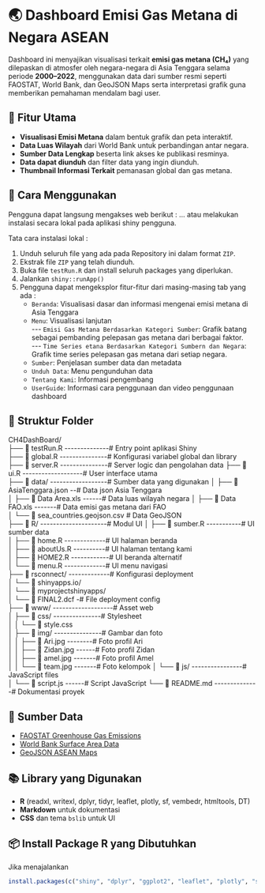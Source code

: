 # 🌏 Dashboard Emisi Gas Metana di Negara ASEAN

Dashboard ini menyajikan visualisasi terkait **emisi gas metana (CH₄)**  yang dilepaskan di atmosfer oleh negara-negara di Asia Tenggara selama periode **2000–2022**, menggunakan data dari sumber resmi seperti FAOSTAT, World Bank, dan GeoJSON Maps serta interpretasi grafik guna memberikan pemahaman mendalam bagi user.

## 📌 Fitur Utama

- **Visualisasi Emisi Metana** dalam bentuk grafik dan peta interaktif.
- **Data Luas Wilayah** dari World Bank untuk perbandingan antar negara.
- **Sumber Data Lengkap** beserta link akses ke publikasi resminya.
- **Data dapat diunduh** dan filter data yang ingin diunduh.
- **Thumbnail Informasi Terkait** pemanasan global dan gas metana.

## 🚀 Cara Menggunakan
Pengguna dapat langsung mengakses web berikut : ...
atau melakukan instalasi secara lokal pada aplikasi shiny pengguna.

Tata cara instalasi lokal :
1. Unduh seluruh file yang ada pada Repository ini dalam format `ZIP`.
2. Ekstrak file `ZIP` yang telah diunduh.
3. Buka file `testRun.R` dan install seluruh packages yang diperlukan.
4. Jalankan `shiny::runApp()`
5. Pengguna dapat mengeksplor fitur-fitur dari masing-masing tab yang ada :
   - `Beranda`: Visualisasi dasar dan informasi mengenai emisi metana di Asia Tenggara
   - `Menu`: Visualisasi lanjutan  
   --- `Emisi Gas Metana Berdasarkan Kategori Sumber`: Grafik batang sebagai pembanding pelepasan gas metana dari berbagai faktor.  
   --- `Time Series etana Berdasarkan Kategori Sumbern dan Negara`: Grafik time series pelepasan gas metana dari setiap negara.
   - `Sumber`: Penjelasan sumber data dan metadata
   - `Unduh Data`: Menu pengunduhan data
   - `Tentang Kami`: Informasi pengembang
   - `UserGuide`: Informasi cara penggunaan dan video penggunaan dashboard


## 📁️ Struktur Folder
CH4DashBoard/  
├── 📄 testRun.R  --------------# Entry point aplikasi Shiny  
├── 📄 global.R  ---------------# Konfigurasi variabel global dan library  
├── 📄 server.R  ---------------# Server logic dan pengolahan data
├── 📄 ui.R  -------------------# User interface utama  
├── 📁 data/  ------------------# Sumber data yang digunakan
│   ├── 📄 AsiaTenggara.json  --# Data json Asia Tenggara  
│   ├── 📄 Data Area.xls  ------# Data luas wilayah negara 
│   ├── 📄 Data FAO.xls  -------# Data emisi gas metana dari FAO  
│   └── 📄 sea_countries.geojson.csv # Data GeoJSON   
├── 📁 R/  ---------------------# Modul UI
│   ├── 📄 sumber.R  -----------# UI sumber data  
│   ├── 📄 home.R  -------------# UI halaman beranda  
│   ├── 📄 aboutUs.R  ----------# UI halaman tentang kami  
│   ├── 📄 HOME2.R  ------------# UI beranda alternatif  
│   └── 📄 menu.R  -------------# UI menu navigasi  
├── 📁 rsconnect/  -------------# Konfigurasi deployment  
│   └── 📁 shinyapps.io/  
│       └── 📁 myprojectshinyapps/  
│           └── 📄 FINAL2.dcf  -# File deployment config  
├── 📁 www/  -------------------# Asset web  
│   ├── 📁 css/  ---------------# Stylesheet  
│   │   └── 📄 style.css        
│   ├── 📁 img/  ---------------# Gambar dan foto  
│   │   ├── 📄 Ari.jpg  --------# Foto profil Ari  
│   │   ├── 📄 Zidan.jpg  ------# Foto profil Zidan  
│   │   ├── 📄 amel.jpg  -------# Foto profil Amel  
│   │   └── 📄 team.jpg  -------# Foto kelompok
│   └── 📁 js/  ----------------# JavaScript files  
│       └── 📄 script.js  ------# Script JavaScript
└── 📄 README.md  --------------# Dokumentasi proyek


## 🔗 Sumber Data

- [FAOSTAT Greenhouse Gas Emissions](https://www.fao.org/faostat/en/#data/GT)
- [World Bank Surface Area Data](https://data.worldbank.org/indicator/AG.SRF.TOTL.K2)
- [GeoJSON ASEAN Maps](https://geojson-maps.kyd.au/?utm_source=self&utm_medium=redirect)

## 📚 Library yang Digunakan

- **R** (readxl, writexl, dplyr, tidyr, leaflet, plotly, sf, vembedr, htmltools, DT)
- **Markdown** untuk dokumentasi
- **CSS** dan tema `bslib` untuk UI

## 📦 Install Package R yang Dibutuhkan
Jika menajalankan 

```r
install.packages(c("shiny", "dplyr", "ggplot2", "leaflet", "plotly", "sf", "readxl", "tidyr", "bslib", "TD", "vembedr"))
